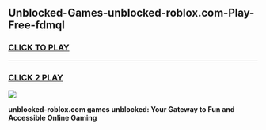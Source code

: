 
## Unblocked-Games-unblocked-roblox.com-Play-Free-fdmql
<h3>
<a href="https://premium76.site?title=unblocked-roblox.com&ref=10A">CLICK TO PLAY</a></h3>
<hr>

<h3>
<a href="https://premium76.site?title=unblocked-roblox.com&ref=10A">CLICK 2 PLAY</a>
  
</h3>

<a href="https://premium76.site?title=unblocked-roblox.com&ref=10A"><img src="https://clearcache.store/games.png"></a>


**unblocked-roblox.com games unblocked: Your Gateway to Fun and Accessible Online Gaming**
